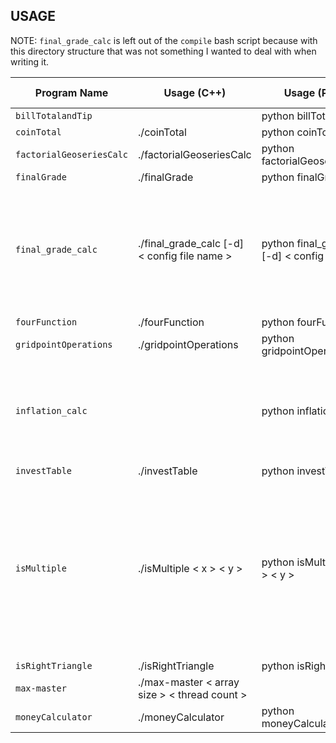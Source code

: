 ## USAGE

NOTE: `final_grade_calc` is left out of the `compile` bash script because with this directory structure that was not something I wanted to deal with when writing it.

| Program Name | Usage (C++) | Usage (Python) | Usage (Rust) | Argument Descriptions | Notes |
| ------------ | ----------- | -------------- | ------------ | --------------------- | ----- |
| `billTotalandTip` | | python billTotalandTip.py |
| `coinTotal` | ./coinTotal | python coinTotal.py |
| `factorialGeoseriesCalc` | ./factorialGeoseriesCalc | python factorialGeoseriesCalc.py
| `finalGrade` | ./finalGrade | python finalGrade.py |
| `final_grade_calc` | ./final_grade_calc [-d] < config file name > | python final_grade_calc [-d] < config file name > | | [-d]: emable debug output<br>< config file name >: file containing each assignment and their weight |
| `fourFunction` | ./fourFunction | python fourFunction.py |
| `gridpointOperations` | ./gridpointOperations | python gridpointOperations.py |
| `inflation_calc` | | python inflation_calc.py | | | Requires an API key from the Bureau of Labor Statistics in `.env` |
| `investTable` | ./investTable | python investTable.py |
| `isMultiple` | ./isMultiple < x > < y > | python isMultiple.py < x > < y > | | < x >, < y >: integers you want to use (x is final number, y is the increment). X and Y must be greater than 0 and rounded to the nearest whole |
| `isRightTriangle` | ./isRightTriangle | python isRightTriangle.py |
| `max-master` | ./max-master < array size > < thread count > | | | | Requires OpenMP |
| `moneyCalculator` | ./moneyCalculator | python moneyCalculator.py |